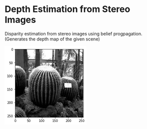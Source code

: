 # Depth Estimation from Stereo Images
 Disparity estimation from stereo images using belief progpagation. (Generates the depth map of the given scene)

![Original Image](https://raw.githubusercontent.com/sudeepv/Depth-Estimation-from-Stereo-Images/main/Original%20Image.png)
